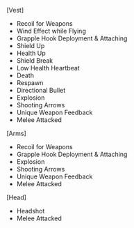 [Vest]

- Recoil for Weapons
- Wind Effect while Flying
- Grapple Hook Deployment & Attaching
- Shield Up
- Health Up
- Shield Break
- Low Health Heartbeat
- Death
- Respawn
- Directional Bullet
- Explosion
- Shooting Arrows
- Unique Weapon Feedback
- Melee Attacked



[Arms]

- Recoil for Weapons
- Grapple Hook Deployment & Attaching
- Explosion
- Shooting Arrows
- Unique Weapon Feedback
- Melee Attacked



[Head]

- Headshot
- Melee Attacked